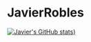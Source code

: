 # JavierRobles


[![Javier's GitHub stats](https://github-readme-stats.vercel.app/api?username=javier9111&show_icons=true&theme=radical))](https://github.com/anuraghazra/github-readme-stats)
